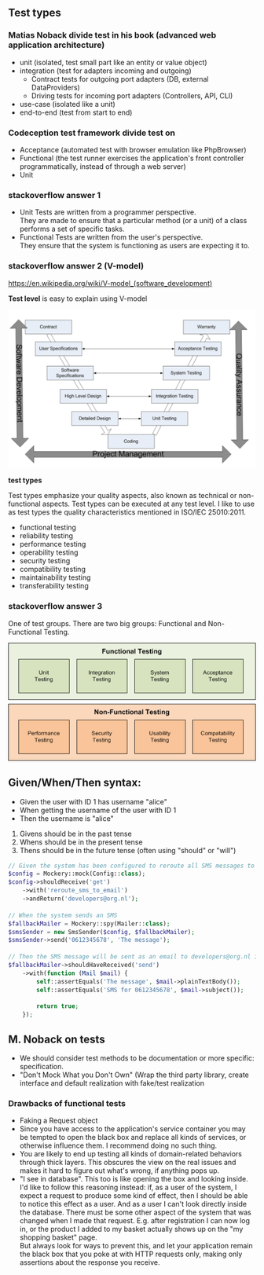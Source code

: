 ## Test types

### Matias Noback divide test in his book (advanced web application architecture)

- unit (isolated, test small part like an entity or value object)
- integration (test for adapters incoming and outgoing)
    - Contract tests for outgoing port adapters (DB, external DataProviders)
    - Driving tests for incoming port adapters (Controllers, API, CLI)
- use-case (isolated like a unit)
- end-to-end (test from start to end)

### Cоdeception test framework divide test on

- Acceptance (automated test with browser emulation like PhpBrowser)
- Functional (the test runner exercises the application's front controller programmatically, instead of through a web
  server)
- Unit

### stackoverflow answer 1

- Unit Tests are written from a programmer perspective.  
  They are made to ensure that a particular method (or a unit) of a class performs a set of specific tasks.
- Functional Tests are written from the user's perspective.  
  They ensure that the system is functioning as users are expecting it to.

### stackoverflow answer 2 (V-model)

https://en.wikipedia.org/wiki/V-model_(software_development)

**Test level** is easy to explain using V-model

![](img/v-model.png)

**test types**

Test types emphasize your quality aspects, also known as technical or non-functional aspects.
Test types can be executed at any test level.
I like to use as test types the quality characteristics mentioned in ISO/IEC 25010:2011.

- functional testing
- reliability testing
- performance testing
- operability testing
- security testing
- compatibility testing
- maintainability testing
- transferability testing

### stackoverflow answer 3

One of test groups.
There are two big groups: Functional and Non-Functional Testing.

![](img/test_type.png)

## Given/When/Then syntax:

- Given the user with ID 1 has username "alice"
- When getting the username of the user with ID 1
- Then the username is "alice"

1. Givens should be in the past tense
2. Whens should be in the present tense
3. Thens should be in the future tense (often using "should" or "will")

```php
// Given the system has been configured to reroute all SMS messages to the email address developers@org.nl
$config = Mockery::mock(Config::class);
$config->shouldReceive('get')
    ->with('reroute_sms_to_email')
    ->andReturn('developers@org.nl');

// When the system sends an SMS
$fallbackMailer = Mockery::spy(Mailer::class);
$smsSender = new SmsSender($config, $fallbackMailer);
$smsSender->send('0612345678', 'The message');

// Then the SMS message will be sent as an email to developers@org.nl instead
$fallbackMailer->shouldHaveReceived('send')
    ->with(function (Mail $mail) {
        self::assertEquals('The message', $mail->plainTextBody());
        self::assertEquals('SMS for 0612345678', $mail->subject());

        return true;
    });

```

## M. Noback on tests

- We should consider test methods to be documentation or more specific: specification.
- "Don't Mock What you Don't Own" (Wrap the third party library, create interface and default realization with fake/test
  realization

### Drawbacks of functional tests

- Faking a Request object
- Since you have access to the application's service container you may be tempted to open the black box and replace all
  kinds of services, or otherwise influence them. I recommend doing no such thing.
- You are likely to end up testing all kinds of domain-related behaviors through thick layers. This obscures the view on
  the real issues and makes it hard to figure out what's wrong, if anything pops up.
- "I see in database". This too is like opening the box and looking inside.  
  I'd like to follow this reasoning instead: if, as a user of the system, I expect a request to produce some kind of
  effect, then I should be able to notice this effect as a user. And as a user I can't look directly inside the
  database. There must be some other aspect of the system that was changed when I made that request. E.g. after
  registration I can now log in, or the product I added to my basket actually shows up on the "my shopping basket"
  page.  
  But always look for ways to prevent this, and let your application remain the black box that you poke at with HTTP
  requests only, making only assertions about the response you receive.